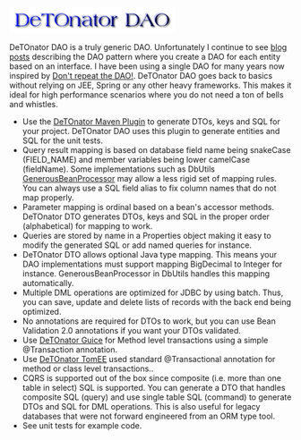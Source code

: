 ![Title](images/title.png)

DeTOnator DAO is a truly generic DAO. Unfortunately I continue to see [blog posts](https://www.baeldung.com/java-dao-pattern)
describing the DAO pattern where you create a DAO for each entity based on an interface. I have been using a single DAO for many years
now inspired by [Don't repeat the DAO!](https://www.ibm.com/developerworks/library/j-genericdao/index.html). DeTOnator DAO goes back to
basics without relying on JEE, Spring or any other heavy frameworks. This makes it ideal for high performance scenarios where you do
not need a ton of bells and whistles.
* Use the [DeTOnator Maven Plugin](https://github.com/sgjava/detonator/tree/master/detonator-maven-plugin) to generate DTOs, keys and SQL
for your project. DeTOnator DAO uses this plugin to generate entities and SQL for the unit tests.
* Query result mapping is based on database field name being snakeCase (FIELD_NAME) and member variables being lower camelCase
(fieldName). Some implementations such as
DbUtils [GenerousBeanProcessor](https://commons.apache.org/proper/commons-dbutils/apidocs/org/apache/commons/dbutils/GenerousBeanProcessor.html)
may allow a less rigid set of mapping rules. You can always use a SQL field alias to fix column names that do not map properly.
* Parameter mapping is ordinal based on a bean's accessor methods. DeTOnator DTO generates DTOs, keys and SQL in the proper order
(alphabetical) for mapping to work.
* Queries are stored by name in a Properties object making it easy to modify the generated SQL or add named queries for instance.
* DeTOnator DTO allows optional Java type mapping. This means your DAO implementations must support mapping BigDecimal to Integer for
instance. GenerousBeanProcessor in DbUtils handles this mapping automatically.
* Multiple DML operations are optimized for JDBC by using batch. Thus, you can save, update and delete lists of records with the back
end being optimized.
* No annotations are required for DTOs to work, but you can use Bean Validation 2.0 annotations if you want your DTOs validated.
* Use [DeTOnator Guice](https://github.com/sgjava/detonator/tree/master/guice) for Method level transactions using a simple @Transaction
annotation.
* Use [DeTOnator TomEE](https://github.com/sgjava/detonator/tree/master/tomee) used standard @Transactional annotation for method or
class level transactions..
* CQRS is supported out of the box since composite (i.e. more than one table in select) SQL is supported. You can generate a DTO that
handles composite SQL (query) and use single table SQL (command) to generate DTOs and SQL for DML operations. This is also useful
for legacy databases that were not forward engineered from an ORM type tool.
* See unit tests for example code.
